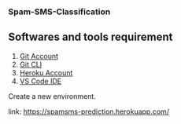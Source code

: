 ### Spam-SMS-Classification



## Softwares and tools requirement

1. [Git Account](https://github.com)
2. [Git CLI](https://git-scm.com/book/en/v2/Getting-Started-The-Command-Line)
3. [Heroku Account](https://heroku.com)
4. [VS Code IDE](https://code.visualstudio.com)

Create a new environment.

link: https://spamsms-prediction.herokuapp.com/
